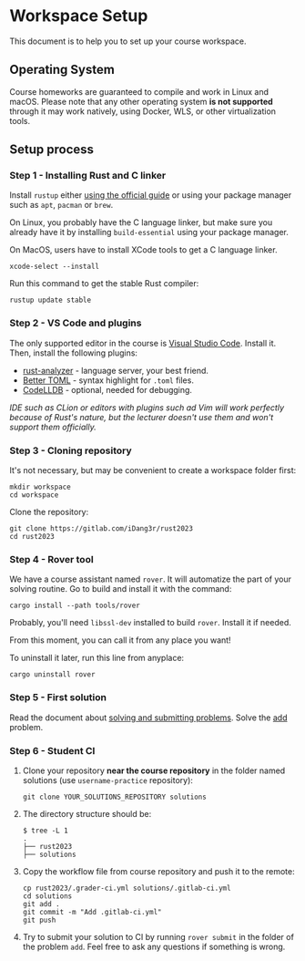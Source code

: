# Workspace Setup

This document is to help you to set up your course workspace.

## Operating System

Course homeworks are guaranteed to compile and work in Linux and macOS. Please note that any other operating system **is not supported** through it may work natively, using Docker, WLS, or other virtualization tools.

## Setup process

### Step 1 - Installing Rust and C linker

Install `rustup` either [using the official guide](https://www.rust-lang.org/tools/install) or using your package manager such as `apt`, `pacman` or `brew`.

On Linux, you probably have the C language linker, but make sure you already have it by installing `build-essential` using your package manager.

On MacOS, users have to install XCode tools to get a C language linker.

```shell
xcode-select --install
```

Run this command to get the stable Rust compiler:

```shell
rustup update stable
```

### Step 2 - VS Code and plugins

The only supported editor in the course is [Visual Studio Code](https://code.visualstudio.com). Install it. Then, install the following plugins:

- [rust-analyzer](https://marketplace.visualstudio.com/items?itemName=matklad.rust-analyzer) - language server, your best friend.
- [Better TOML](https://marketplace.visualstudio.com/items?itemName=bungcip.better-toml) - syntax highlight for `.toml` files.
- [CodeLLDB](https://marketplace.visualstudio.com/items?itemName=vadimcn.vscode-lldb) - optional, needed for debugging.

_IDE such as CLion or editors with plugins such ad Vim will work perfectly because of Rust's nature, but the lecturer doesn't use them and won't support them officially._

### Step 3 - Cloning repository

It's not necessary, but may be convenient to create a workspace folder first:

```shell
mkdir workspace
cd workspace
```

Clone the repository:

```shell
git clone https://gitlab.com/iDang3r/rust2023
cd rust2023
```

### Step 4 - Rover tool

We have a course assistant named `rover`. It will automatize the part of your solving routine. Go to build and install it with the command:

```shell
cargo install --path tools/rover
```

Probably, you'll need `libssl-dev` installed to build `rover`. Install it if needed.

From this moment, you can call it from any place you want!

To uninstall it later, run this line from anyplace:

```shell
cargo uninstall rover
```

### Step 5 - First solution

Read the document about [solving and submitting problems](solving.md). Solve the [add](problems/tutorial/add) problem.

### Step 6 - Student CI

1. Clone your repository **near the course repository** in the folder named solutions (use `username-practice` repository):

    ```shell
    git clone YOUR_SOLUTIONS_REPOSITORY solutions
    ```

2. The directory structure should be:

    ```shell
    $ tree -L 1
    .
    ├── rust2023
    ├── solutions
    ```

3. Copy the workflow file from course repository and push it to the remote:

    ```shell
    cp rust2023/.grader-ci.yml solutions/.gitlab-ci.yml
    cd solutions
    git add .
    git commit -m "Add .gitlab-ci.yml"
    git push
    ```

4. Try to submit your solution to CI by running `rover submit` in the folder of the problem `add`. Feel free to ask any questions if something is wrong.
